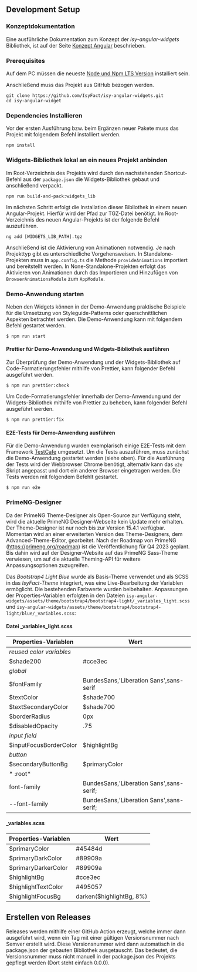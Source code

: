 ## Development Setup

### Konzeptdokumentation

Eine ausführliche Dokumentation zum Konzept der _isy-angular-widgets_ Bibliothek, ist auf der Seite [Konzept Angular](isy-angular-widgets-doc/modules/ROOT/pages/konzept/konzept.adoc) beschrieben.

### Prerequisites

Auf dem PC müssen die neueste [Node und Npm LTS Version](https://nodejs.org/en/download/) installiert sein.

Anschließend muss das Projekt aus GitHub bezogen werden.

```shell
git clone https://github.com/IsyFact/isy-angular-widgets.git
cd isy-angular-widget
```

### Dependencies Installieren

Vor der ersten Ausführung bzw. beim Ergänzen neuer Pakete muss das Projekt mit folgendem Befehl installiert werden.

```shell
npm install
```

### Widgets-Bibliothek lokal an ein neues Projekt anbinden

Im Root-Verzeichnis des Projekts wird durch den nachstehenden Shortcut-Befehl aus der `package.json` die Widgets-Bibliothek gebaut und anschließend verpackt.

```shell
npm run build-and-pack:widgets_lib
```

Im nächsten Schritt erfolgt die Installation dieser Bibliothek in einem neuen Angular-Projekt. Hierfür wird der Pfad zur TGZ-Datei benötigt. Im Root-Verzeichnis des neuen Angular-Projekts ist der folgende Befehl auszuführen.

```shell
ng add [WIDGETS_LIB_PATH].tgz
```

Anschließend ist die Aktivierung von Animationen notwendig. Je nach Projekttyp gibt es unterschiedliche Vorgehensweisen.
In Standalone-Projekten muss in `app.config.ts` die Methode `provideAnimations` importiert und bereitstellt werden.
In None-Standalone-Projekten erfolgt das Aktivieren von Animationen durch das Importieren und Hinzufügen von `BrowserAnimationsModule` zum `AppModule`.

### Demo-Anwendung starten

Neben den Widgets können in der Demo-Anwendung praktische Beispiele für die Umsetzung von Styleguide-Patterns oder querschnittlichen Aspekten betrachtet werden.
Die Demo-Anwendung kann mit folgendem Befehl gestartet werden. 

```
$ npm run start
```

#### Prettier für Demo-Anwendung und Widgets-Bibliothek ausführen
Zur Überprüfung der Demo-Anwendung und der Widgets-Bibliothek auf Code-Formatierungsfehler mithilfe von Prettier, kann folgender Befehl ausgeführt werden.
```
$ npm run prettier:check
```
Um Code-Formatierungsfehler innerhalb der Demo-Anwendung und der Widgets-Bibliothek mithilfe von Prettier zu beheben, kann folgender Befehl ausgeführt werden.
```
$ npm run prettier:fix
```

#### E2E-Tests für Demo-Anwendung ausführen

Für die Demo-Anwendung wurden exemplarisch einige E2E-Tests mit dem Framework [TestCafe](https://testcafe.io/) umgesetzt.
Um die Tests auszuführen, muss zunächst die Demo-Anwendung gestartet werden (siehe oben).
Für die Ausführung der Tests wird der Webbrowser Chrome benötigt, alternativ kann das `e2e` Skript angepasst und dort ein anderer Browser eingetragen werden.
Die Tests werden mit folgendem Befehlt gestartet.

```
$ npm run e2e
```

### PrimeNG-Designer
Da der PrimeNG Theme-Designer als Open-Source zur Verfügung steht, wird die aktuelle PrimeNG Designer-Webseite kein Update mehr erhalten. 
Der Theme-Designer ist nur noch bis zur Version 15.4.1 verfügbar.
Momentan wird an einer erweiterten Version des Theme-Designers, dem Advanced-Theme-Editor, gearbeitet. 
Nach der Roadmap von PrimeNG (https://primeng.org/roadmap) ist die Veröffentlichung für Q4 2023 geplant.
Bis dahin wird auf der Designer-Website auf das PrimeNG Sass-Theme verwiesen, um auf die aktuelle Theming-API für weitere Anpassungsoptionen zuzugreifen.

Das _Bootstrap4 Light Blue_ wurde als Basis-Theme verwendet und als SCSS in das _IsyFact-Theme_ integriert, was eine Live-Bearbeitung der Variablen ermöglicht. Die bestehenden Farbwerte wurden beibehalten. Anpassungen der Properties-Variablen erfolgten in den Dateien `isy-angular-widgets/assets/theme/bootstrap4/bootstrap4-light/_variables_light.scss` und `isy-angular-widgets/assets/theme/bootstrap4/bootstrap4-light/blue/_variables.scss`:

#### Datei _variables_light.scss
| Properties-Variablen     | Wert                                     | 
|--------------------------|------------------------------------------|
| *reused color variables* |                                          |                   
| $shade200                | #cce3ec                                  |
| *global*                 |                                          |
| $fontFamily              | BundesSans,'Liberation Sans',sans-serif  |
| $textColor               | $shade700                                |
| $textSecondaryColor      | $shade700                                |
| $borderRadius            | 0px                                      |
| $disabledOpacity         | .75                                      |
| *input field*            |                                          |
| $inputFocusBorderColor   | $highlightBg                             |
| *button*                 |                                          |
| $secondaryButtonBg       | $primaryColor                            |
| * :root*                 |                                          |
| font-family              | BundesSans,'Liberation Sans',sans-serif; |
| --font-family            | BundesSans,'Liberation Sans',sans-serif; |

#### _variables.scss
| Properties-Variablen     | Wert                     | 
|--------------------------|--------------------------|
| $primaryColor            | #45484d                  |
| $primaryDarkColor        | #89909a                  |
| $primaryDarkerColor      | #89909a                  |
| $highlightBg             | #cce3ec                  |
| $highlightTextColor      | #495057                  |
| $highlightFocusBg        | darken($highlightBg, 8%) |

## Erstellen von Releases

Releases werden mithilfe einer GitHub Action erzeugt, welche immer dann ausgeführt wird, wenn ein Tag mit einer gültigen Versionsnummer nach Semver erstellt wird.
Diese Versionsnummer wird dann automatisch in die package.json der gebauten Bibliothek ausgetauscht.
Das bedeutet, die Versionsnummer muss nicht manuell in der package.json des Projekts gepflegt werden (Dort steht einfach 0.0.0).
